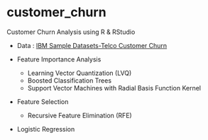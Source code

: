 # customer_churn
Customer Churn Analysis using R &amp; RStudio

* Data : [IBM Sample Datasets-Telco Customer Churn](https://www.ibm.com/communities/analytics/watson-analytics-blog/guide-to-sample-datasets/)


* Feature Importance Analysis
	- Learning Vector Quantization (LVQ)
	- Boosted Classification Trees
	- Support Vector Machines with Radial Basis Function Kernel

* Feature Selection
	- Recursive Feature Elimination (RFE)

* Logistic Regression 
